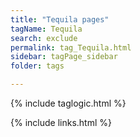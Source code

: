 ```yaml
---
title: "Tequila pages"
tagName: Tequila
search: exclude
permalink: tag_Tequila.html
sidebar: tagPage_sidebar
folder: tags

---
```


{% include taglogic.html %}

{% include links.html %}
